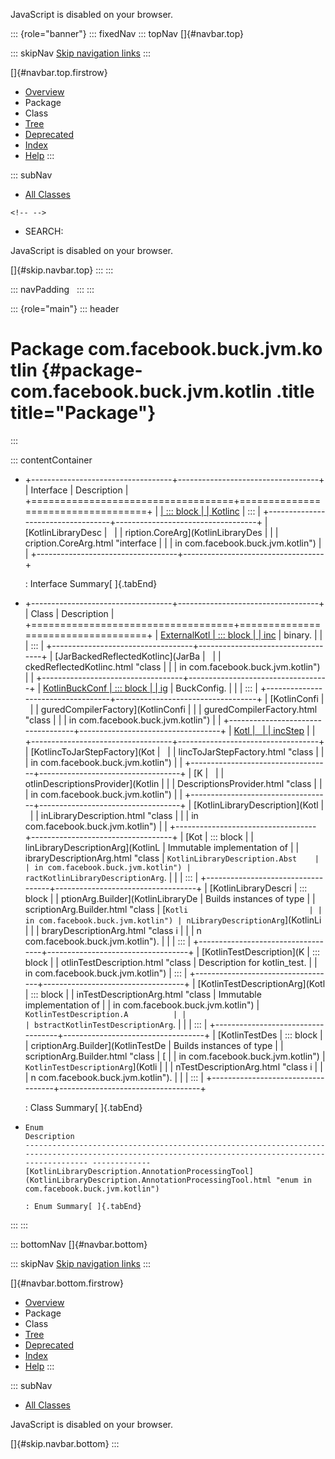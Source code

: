 <div>

JavaScript is disabled on your browser.

</div>

::: {role="banner"}
::: fixedNav
::: topNav
[]{#navbar.top}

::: skipNav
[Skip navigation links](#skip.navbar.top "Skip navigation links")
:::

[]{#navbar.top.firstrow}

-   [Overview](../../../../../index.html)
-   Package
-   Class
-   [Tree](package-tree.html)
-   [Deprecated](../../../../../deprecated-list.html)
-   [Index](../../../../../index-all.html)
-   [Help](../../../../../help-doc.html)
:::

::: subNav
-   [All Classes](../../../../../allclasses.html)

```{=html}
<!-- -->
```
-   SEARCH:

<div>

<div>

JavaScript is disabled on your browser.

</div>

</div>

[]{#skip.navbar.top}
:::
:::

::: navPadding
 
:::
:::

::: {role="main"}
::: header
# Package com.facebook.buck.jvm.kotlin {#package-com.facebook.buck.jvm.kotlin .title title="Package"}
:::

::: contentContainer
-   +-----------------------------------+-----------------------------------+
    | Interface                         | Description                       |
    +===================================+===================================+
    | [                                 | ::: block                         |
    | Kotlinc](Kotlinc.html "interface  | Interface for a kotlin compiler.  |
    | in com.facebook.buck.jvm.kotlin") | :::                               |
    +-----------------------------------+-----------------------------------+
    | [KotlinLibraryDesc                |                                   |
    | ription.CoreArg](KotlinLibraryDes |                                   |
    | cription.CoreArg.html "interface  |                                   |
    | in com.facebook.buck.jvm.kotlin") |                                   |
    +-----------------------------------+-----------------------------------+

    : Interface Summary[ ]{.tabEnd}

-   +-----------------------------------+-----------------------------------+
    | Class                             | Description                       |
    +===================================+===================================+
    | [ExternalKotl                     | ::: block                         |
    | inc](ExternalKotlinc.html "class  | kotlinc implemented as a separate |
    | in com.facebook.buck.jvm.kotlin") | binary.                           |
    |                                   | :::                               |
    +-----------------------------------+-----------------------------------+
    | [JarBackedReflectedKotlinc](JarBa |                                   |
    | ckedReflectedKotlinc.html "class  |                                   |
    | in com.facebook.buck.jvm.kotlin") |                                   |
    +-----------------------------------+-----------------------------------+
    | [KotlinBuckConf                   | ::: block                         |
    | ig](KotlinBuckConfig.html "class  | A kotlin-specific \"view\" of     |
    | in com.facebook.buck.jvm.kotlin") | BuckConfig.                       |
    |                                   | :::                               |
    +-----------------------------------+-----------------------------------+
    | [KotlinConfi                      |                                   |
    | guredCompilerFactory](KotlinConfi |                                   |
    | guredCompilerFactory.html "class  |                                   |
    | in com.facebook.buck.jvm.kotlin") |                                   |
    +-----------------------------------+-----------------------------------+
    | [Kotl                             |                                   |
    | incStep](KotlincStep.html "class  |                                   |
    | in com.facebook.buck.jvm.kotlin") |                                   |
    +-----------------------------------+-----------------------------------+
    | [KotlincToJarStepFactory](Kot     |                                   |
    | lincToJarStepFactory.html "class  |                                   |
    | in com.facebook.buck.jvm.kotlin") |                                   |
    +-----------------------------------+-----------------------------------+
    | [K                                |                                   |
    | otlinDescriptionsProvider](Kotlin |                                   |
    | DescriptionsProvider.html "class  |                                   |
    | in com.facebook.buck.jvm.kotlin") |                                   |
    +-----------------------------------+-----------------------------------+
    | [KotlinLibraryDescription](Kotl   |                                   |
    | inLibraryDescription.html "class  |                                   |
    | in com.facebook.buck.jvm.kotlin") |                                   |
    +-----------------------------------+-----------------------------------+
    | [Kot                              | ::: block                         |
    | linLibraryDescriptionArg](KotlinL | Immutable implementation of       |
    | ibraryDescriptionArg.html "class  | `KotlinLibraryDescription.Abst    |
    | in com.facebook.buck.jvm.kotlin") | ractKotlinLibraryDescriptionArg`. |
    |                                   | :::                               |
    +-----------------------------------+-----------------------------------+
    | [KotlinLibraryDescri              | ::: block                         |
    | ptionArg.Builder](KotlinLibraryDe | Builds instances of type          |
    | scriptionArg.Builder.html "class  | [`Kotli                           |
    | in com.facebook.buck.jvm.kotlin") | nLibraryDescriptionArg`](KotlinLi |
    |                                   | braryDescriptionArg.html "class i |
    |                                   | n com.facebook.buck.jvm.kotlin"). |
    |                                   | :::                               |
    +-----------------------------------+-----------------------------------+
    | [KotlinTestDescription](K         | ::: block                         |
    | otlinTestDescription.html "class  | Description for kotlin_test.      |
    | in com.facebook.buck.jvm.kotlin") | :::                               |
    +-----------------------------------+-----------------------------------+
    | [KotlinTestDescriptionArg](Kotl   | ::: block                         |
    | inTestDescriptionArg.html "class  | Immutable implementation of       |
    | in com.facebook.buck.jvm.kotlin") | `KotlinTestDescription.A          |
    |                                   | bstractKotlinTestDescriptionArg`. |
    |                                   | :::                               |
    +-----------------------------------+-----------------------------------+
    | [KotlinTestDes                    | ::: block                         |
    | criptionArg.Builder](KotlinTestDe | Builds instances of type          |
    | scriptionArg.Builder.html "class  | [                                 |
    | in com.facebook.buck.jvm.kotlin") | `KotlinTestDescriptionArg`](Kotli |
    |                                   | nTestDescriptionArg.html "class i |
    |                                   | n com.facebook.buck.jvm.kotlin"). |
    |                                   | :::                               |
    +-----------------------------------+-----------------------------------+

    : Class Summary[ ]{.tabEnd}

-   
      Enum                                                                                                                                                 Description
      ---------------------------------------------------------------------------------------------------------------------------------------------------- -------------
      [KotlinLibraryDescription.AnnotationProcessingTool](KotlinLibraryDescription.AnnotationProcessingTool.html "enum in com.facebook.buck.jvm.kotlin")    

      : Enum Summary[ ]{.tabEnd}
:::
:::

::: bottomNav
[]{#navbar.bottom}

::: skipNav
[Skip navigation links](#skip.navbar.bottom "Skip navigation links")
:::

[]{#navbar.bottom.firstrow}

-   [Overview](../../../../../index.html)
-   Package
-   Class
-   [Tree](package-tree.html)
-   [Deprecated](../../../../../deprecated-list.html)
-   [Index](../../../../../index-all.html)
-   [Help](../../../../../help-doc.html)
:::

::: subNav
-   [All Classes](../../../../../allclasses.html)

<div>

<div>

JavaScript is disabled on your browser.

</div>

</div>

[]{#skip.navbar.bottom}
:::

